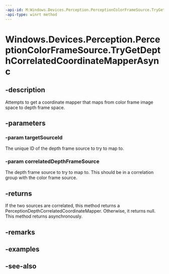 ```yaml
---
-api-id: M:Windows.Devices.Perception.PerceptionColorFrameSource.TryGetDepthCorrelatedCoordinateMapperAsync(System.String,Windows.Devices.Perception.PerceptionDepthFrameSource)
-api-type: winrt method
---
```


<!-- Method syntax
public Windows.Foundation.IAsyncOperation<Windows.Devices.Perception.PerceptionDepthCorrelatedCoordinateMapper> TryGetDepthCorrelatedCoordinateMapperAsync(System.String targetSourceId, Windows.Devices.Perception.PerceptionDepthFrameSource correlatedDepthFrameSource)
-->

# Windows.Devices.Perception.PerceptionColorFrameSource.TryGetDepthCorrelatedCoordinateMapperAsync

## -description
Attempts to get a coordinate mapper that maps from color frame image space to depth frame space.

## -parameters
### -param targetSourceId
The unique ID of the depth frame source to try to map to.

### -param correlatedDepthFrameSource
The depth frame source to try to map to. This should be in a correlation group with the color frame source.

## -returns
If the two sources are correlated, this method returns a PerceptionDepthCorrelatedCoordinateMapper. Otherwise, it returns null. This method returns asynchronously.

## -remarks

## -examples

## -see-also
